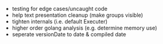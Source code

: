 - testing for edge cases/uncaught code
- help text presentation cleanup (make groups visible)
- tighten internals (i.e. default Executer)
- higher order golang analysis (e.g. determine memory use)
- seperate versionDate to date & compiled date
